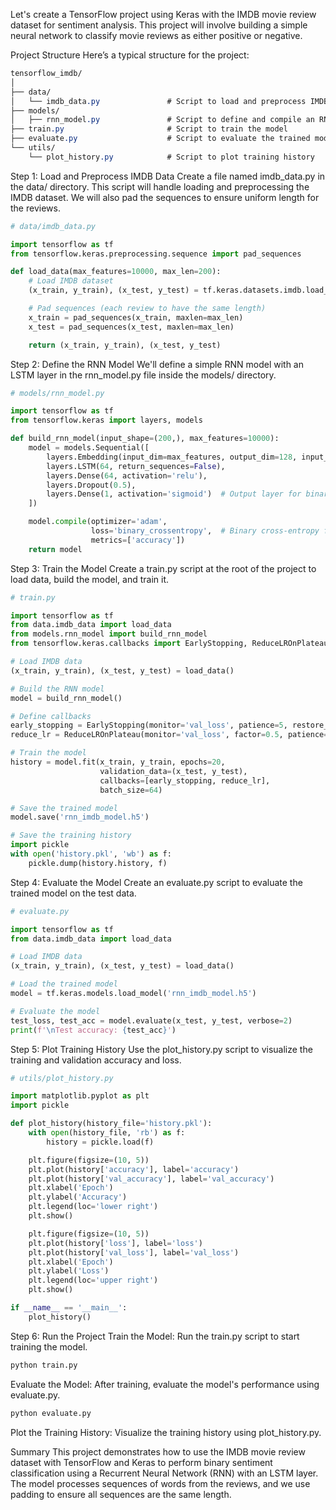 Let's create a TensorFlow project using Keras with the IMDB movie review dataset for sentiment analysis. This project will involve building a simple neural network to classify movie reviews as either positive or negative.

Project Structure
Here’s a typical structure for the project:

```css
tensorflow_imdb/
│
├── data/
│   └── imdb_data.py               # Script to load and preprocess IMDB data
├── models/
│   ├── rnn_model.py               # Script to define and compile an RNN model (with LSTM or GRU)
├── train.py                       # Script to train the model
├── evaluate.py                    # Script to evaluate the trained model
└── utils/
    └── plot_history.py            # Script to plot training history
```


Step 1: Load and Preprocess IMDB Data
Create a file named imdb_data.py in the data/ directory. This script will handle loading and preprocessing the IMDB dataset. We will also pad the sequences to ensure uniform length for the reviews.

```python
# data/imdb_data.py

import tensorflow as tf
from tensorflow.keras.preprocessing.sequence import pad_sequences

def load_data(max_features=10000, max_len=200):
    # Load IMDB dataset
    (x_train, y_train), (x_test, y_test) = tf.keras.datasets.imdb.load_data(num_words=max_features)

    # Pad sequences (each review to have the same length)
    x_train = pad_sequences(x_train, maxlen=max_len)
    x_test = pad_sequences(x_test, maxlen=max_len)

    return (x_train, y_train), (x_test, y_test)
```

Step 2: Define the RNN Model
We'll define a simple RNN model with an LSTM layer in the rnn_model.py file inside the models/ directory.

```python
# models/rnn_model.py

import tensorflow as tf
from tensorflow.keras import layers, models

def build_rnn_model(input_shape=(200,), max_features=10000):
    model = models.Sequential([
        layers.Embedding(input_dim=max_features, output_dim=128, input_length=input_shape[0]),
        layers.LSTM(64, return_sequences=False),
        layers.Dense(64, activation='relu'),
        layers.Dropout(0.5),
        layers.Dense(1, activation='sigmoid')  # Output layer for binary classification
    ])

    model.compile(optimizer='adam',
                  loss='binary_crossentropy',  # Binary cross-entropy for binary classification
                  metrics=['accuracy'])
    return model
```

Step 3: Train the Model
Create a train.py script at the root of the project to load data, build the model, and train it.

```python
# train.py

import tensorflow as tf
from data.imdb_data import load_data
from models.rnn_model import build_rnn_model
from tensorflow.keras.callbacks import EarlyStopping, ReduceLROnPlateau

# Load IMDB data
(x_train, y_train), (x_test, y_test) = load_data()

# Build the RNN model
model = build_rnn_model()

# Define callbacks
early_stopping = EarlyStopping(monitor='val_loss', patience=5, restore_best_weights=True)
reduce_lr = ReduceLROnPlateau(monitor='val_loss', factor=0.5, patience=3, min_lr=1e-5)

# Train the model
history = model.fit(x_train, y_train, epochs=20,
                    validation_data=(x_test, y_test),
                    callbacks=[early_stopping, reduce_lr],
                    batch_size=64)

# Save the trained model
model.save('rnn_imdb_model.h5')

# Save the training history
import pickle
with open('history.pkl', 'wb') as f:
    pickle.dump(history.history, f)
```

Step 4: Evaluate the Model
Create an evaluate.py script to evaluate the trained model on the test data.

```python
# evaluate.py

import tensorflow as tf
from data.imdb_data import load_data

# Load IMDB data
(x_train, y_train), (x_test, y_test) = load_data()

# Load the trained model
model = tf.keras.models.load_model('rnn_imdb_model.h5')

# Evaluate the model
test_loss, test_acc = model.evaluate(x_test, y_test, verbose=2)
print(f'\nTest accuracy: {test_acc}')
```

Step 5: Plot Training History
Use the plot_history.py script to visualize the training and validation accuracy and loss.

```python
# utils/plot_history.py

import matplotlib.pyplot as plt
import pickle

def plot_history(history_file='history.pkl'):
    with open(history_file, 'rb') as f:
        history = pickle.load(f)

    plt.figure(figsize=(10, 5))
    plt.plot(history['accuracy'], label='accuracy')
    plt.plot(history['val_accuracy'], label='val_accuracy')
    plt.xlabel('Epoch')
    plt.ylabel('Accuracy')
    plt.legend(loc='lower right')
    plt.show()

    plt.figure(figsize=(10, 5))
    plt.plot(history['loss'], label='loss')
    plt.plot(history['val_loss'], label='val_loss')
    plt.xlabel('Epoch')
    plt.ylabel('Loss')
    plt.legend(loc='upper right')
    plt.show()

if __name__ == '__main__':
    plot_history()
```

Step 6: Run the Project
Train the Model: Run the train.py script to start training the model.

```bash
python train.py
```

Evaluate the Model: After training, evaluate the model's performance using evaluate.py.

```bash
python evaluate.py
```

Plot the Training History: Visualize the training history using plot_history.py.

Summary
This project demonstrates how to use the IMDB movie review dataset with TensorFlow and Keras to perform binary sentiment classification using a Recurrent Neural Network (RNN) with an LSTM layer. The model processes sequences of words from the reviews, and we use padding to ensure all sequences are the same length.
